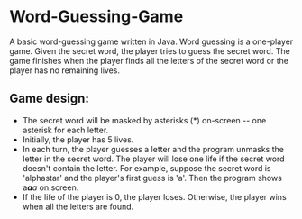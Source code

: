 # Word-Guessing-Game
A basic word-guessing game written in Java. Word guessing is a one-player game. Given the secret word, the player tries to guess the secret word. The game finishes when the player finds all the letters of the secret word or the player has no remaining lives.
## Game design:
- The secret word will be masked by asterisks (\*) on-screen -- one asterisk for each letter.
- Initially, the player has 5 lives.
- In each turn, the player guesses a letter and the program unmasks the letter in the secret word. The player will lose one life if the secret word doesn't contain the letter. For example, suppose the secret word is 'alphastar' and the player's first guess is 'a'. Then the program shows a***a**a* on screen.
- If the life of the player is 0, the player loses. Otherwise, the player wins when all the letters are found.
